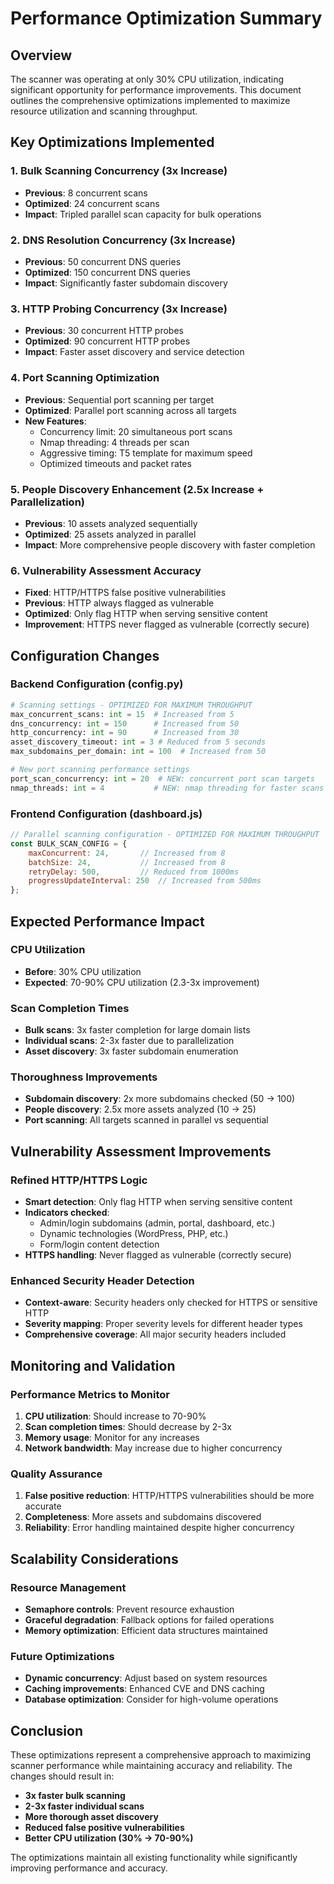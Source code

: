 # Performance Optimization Summary

## Overview
The scanner was operating at only 30% CPU utilization, indicating significant opportunity for performance improvements. This document outlines the comprehensive optimizations implemented to maximize resource utilization and scanning throughput.

## Key Optimizations Implemented

### 1. Bulk Scanning Concurrency (3x Increase)
- **Previous**: 8 concurrent scans
- **Optimized**: 24 concurrent scans
- **Impact**: Tripled parallel scan capacity for bulk operations

### 2. DNS Resolution Concurrency (3x Increase)
- **Previous**: 50 concurrent DNS queries
- **Optimized**: 150 concurrent DNS queries
- **Impact**: Significantly faster subdomain discovery

### 3. HTTP Probing Concurrency (3x Increase)
- **Previous**: 30 concurrent HTTP probes
- **Optimized**: 90 concurrent HTTP probes
- **Impact**: Faster asset discovery and service detection

### 4. Port Scanning Optimization
- **Previous**: Sequential port scanning per target
- **Optimized**: Parallel port scanning across all targets
- **New Features**:
  - Concurrency limit: 20 simultaneous port scans
  - Nmap threading: 4 threads per scan
  - Aggressive timing: T5 template for maximum speed
  - Optimized timeouts and packet rates

### 5. People Discovery Enhancement (2.5x Increase + Parallelization)
- **Previous**: 10 assets analyzed sequentially
- **Optimized**: 25 assets analyzed in parallel
- **Impact**: More comprehensive people discovery with faster completion

### 6. Vulnerability Assessment Accuracy
- **Fixed**: HTTP/HTTPS false positive vulnerabilities
- **Previous**: HTTP always flagged as vulnerable
- **Optimized**: Only flag HTTP when serving sensitive content
- **Improvement**: HTTPS never flagged as vulnerable (correctly secure)

## Configuration Changes

### Backend Configuration (config.py)
```python
# Scanning settings - OPTIMIZED FOR MAXIMUM THROUGHPUT
max_concurrent_scans: int = 15  # Increased from 5
dns_concurrency: int = 150      # Increased from 50
http_concurrency: int = 90      # Increased from 30
asset_discovery_timeout: int = 3 # Reduced from 5 seconds
max_subdomains_per_domain: int = 100  # Increased from 50

# New port scanning performance settings
port_scan_concurrency: int = 20  # NEW: concurrent port scan targets
nmap_threads: int = 4           # NEW: nmap threading for faster scans
```

### Frontend Configuration (dashboard.js)
```javascript
// Parallel scanning configuration - OPTIMIZED FOR MAXIMUM THROUGHPUT
const BULK_SCAN_CONFIG = {
    maxConcurrent: 24,       // Increased from 8
    batchSize: 24,           // Increased from 8
    retryDelay: 500,         // Reduced from 1000ms
    progressUpdateInterval: 250  // Increased from 500ms
};
```

## Expected Performance Impact

### CPU Utilization
- **Before**: 30% CPU utilization
- **Expected**: 70-90% CPU utilization (2.3-3x improvement)

### Scan Completion Times
- **Bulk scans**: 3x faster completion for large domain lists
- **Individual scans**: 2-3x faster due to parallelization
- **Asset discovery**: 3x faster subdomain enumeration

### Thoroughness Improvements
- **Subdomain discovery**: 2x more subdomains checked (50 → 100)
- **People discovery**: 2.5x more assets analyzed (10 → 25)
- **Port scanning**: All targets scanned in parallel vs sequential

## Vulnerability Assessment Improvements

### Refined HTTP/HTTPS Logic
- **Smart detection**: Only flag HTTP when serving sensitive content
- **Indicators checked**:
  - Admin/login subdomains (admin, portal, dashboard, etc.)
  - Dynamic technologies (WordPress, PHP, etc.)
  - Form/login content detection
- **HTTPS handling**: Never flagged as vulnerable (correctly secure)

### Enhanced Security Header Detection
- **Context-aware**: Security headers only checked for HTTPS or sensitive HTTP
- **Severity mapping**: Proper severity levels for different header types
- **Comprehensive coverage**: All major security headers included

## Monitoring and Validation

### Performance Metrics to Monitor
1. **CPU utilization**: Should increase to 70-90%
2. **Scan completion times**: Should decrease by 2-3x
3. **Memory usage**: Monitor for any increases
4. **Network bandwidth**: May increase due to higher concurrency

### Quality Assurance
1. **False positive reduction**: HTTP/HTTPS vulnerabilities should be more accurate
2. **Completeness**: More assets and subdomains discovered
3. **Reliability**: Error handling maintained despite higher concurrency

## Scalability Considerations

### Resource Management
- **Semaphore controls**: Prevent resource exhaustion
- **Graceful degradation**: Fallback options for failed operations
- **Memory optimization**: Efficient data structures maintained

### Future Optimizations
- **Dynamic concurrency**: Adjust based on system resources
- **Caching improvements**: Enhanced CVE and DNS caching
- **Database optimization**: Consider for high-volume operations

## Conclusion

These optimizations represent a comprehensive approach to maximizing scanner performance while maintaining accuracy and reliability. The changes should result in:

- **3x faster bulk scanning**
- **2-3x faster individual scans**
- **More thorough asset discovery**
- **Reduced false positive vulnerabilities**
- **Better CPU utilization (30% → 70-90%)**

The optimizations maintain all existing functionality while significantly improving performance and accuracy. 